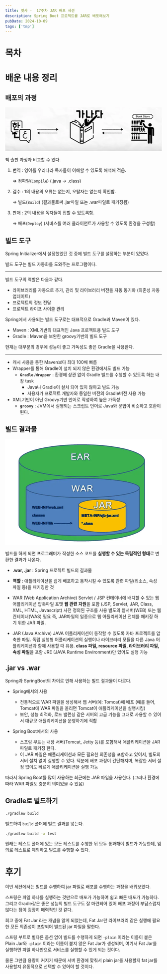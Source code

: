 ```yaml
---
title: 멋사 -  17주차 JAR 배포 세션
description: Spring Boot 프로젝트를 JAR로 배포해보기
pubDate: 2024-10-09
tags: ['tmp']
---
```


# 목차

# 배운 내용 정리

## 배포의 과정

![image.png](jar1.png)

책 출판 과정과 비교할 수 있다.

1. 번역 : 영어를 우리나라 독자들이 이해할 수 있도록 해석해 적음.
    
    ⇒ 컴파일(`Compile`) (.java → .class)
    
2. 검수 : 1의 내용의 오류는 없는지, 오탈자는 없는지 확인함.
    
    ⇒ 빌드(`Build`) (결과물로써 .jar파일 또는 .war파일로 패키징됨)
    
3. 판매 : 2의 내용을 독자들이 접할 수 있도록함.
    
    ⇒ 배포(`Deploy`) (서비스를 여러 클라이언트가 사용할 수 있도록 환경을 구성함)
    

## 빌드 도구

Spring Initializer에서 설정했었던 것 중에 빌드 도구를 설정하는 부분이 있었다.

빌드 도구는 빌드 자동화를 도와주는 프로그램이다.

---

빌드 도구의 역할은 다음과 같다.

- 라이브러리를 자동으로 추가, 관리 및 라이브러리 버전을 자동 동기화 (의존성 자동 업데이트)
- 프로젝트의 정보 전달
- 프로젝트 라이프 사이클 관리

Spring에서 사용되는 빌드 도구로는 대표적으로 Gradle과 Maven이 있다.

- Maven : XML기반의 대표적인 Java 프로젝트용 빌드 도구
- Gradle :  Maven을 보완한 groovy기반의 빌드 도구

현재는 대부분의 경우에 성능이 좋고 가독성도 좋은 Gradle을 사용한다.

---

- 캐시 사용을 통한 Maven보다 최대 100배 빠름
- Wrapper를 통해 Gradle이 설치 되지 않은 환경에서도 빌드 가능
    - **`Gradle.Wrapper`** : 환경에 상관 없이 Gradle 빌드를 수행할 수 있도록 하는 내장 task
        - Java나 Gradle이 설치 되어 있지 않아고 빌드 가능
        - 사용자가 프로젝트 개발자와 동일한 버전의 Gradle버전 사용 가능
- XML기반이 아닌 Groovy기반 언어로 작성하여 높은 가독성
    - **`groovy`** : JVM에서 실행되는 스크립트 언어로 Java와 문법이 비슷하고 호환이 된다.

## 빌드 결과물

![image.png](jar2.png)

빌드를 하게 되면 프로그래머가 작성한 소스 코드를 **실행할 수 있는 독립적인 형태**로 변환한 결과가 나온다.

- **.war, .jar** : Spring 프로젝트 빌드의 결과물
- **역할 :** 애플리케이션을 쉽게 배포하고 동작시킬 수 있도록 관련 파일(리소스, 속성 파일 등)을 패키징한 것

- WAR (Web Application Archive)
  Servlet / JSP 컨테이너에 배치할 수 있는 웹 어플리케이션 압축파일 포맷
  **웹 관련 자원**을 포함 (JSP, Servlet, JAR, Class, XML, HTML, Javascript)
  사전 정의된 구조를 사용
  별도의 웹서버(WEB) 또는 웹 컨테이너(WAS) 필요
  즉, JAR파일의 일종으로 웹 어플리케이션 전체를 패키징 하기 위한 JAR 파일.

- JAR (Java Archive)
  JAVA 어플리케이션이 동작할 수 있도록 자바 프로젝트를 압축한 파일.
  독립 실행형 어플리케이션의 실행이나 라이브러리 모듈을 다른 Java 어플리케이션과 함께 사용할 때 유용.
  **class 파일, resource 파일, 라이브러리 파일, 속성 파일**을 포함
  JRE (JAVA Runtime Environment)만 있어도 실행 가능

## .jar vs .war

Spring과 SpringBoot의 차이로 인해 사용하는 빌드 결과물이 다르다.

- Spring에서의 사용
    - 전통적으로 WAR 파일을 생성해서 웹 서버(예: Tomcat)에 배포 (예를 들어, Tomcat에 WAR 파일을 올리면 Tomcat이 애플리케이션을 실행시킴)
    - 보안, 성능 최적화, 로드 밸런싱 같은 서버의 고급 기능을 그대로 사용할 수 있어서 대규모 애플리케이션을 운영하기에 적합
    
- Spring Boot에서의 사용
    - 스프링 부트는 내장 서버(Tomcat, Jetty 등)를 포함해서 애플리케이션을 JAR 파일로 패키징 한다.
    - 이 JAR 파일은 애플리케이션과 모든 필요한 의존성을 포함하고 있어서, 별도의 서버 설치 없이 실행할 수 있다.  덕분에 배포 과정이 간단해지며, 복잡한 서버 설정 없이도 빠르게 애플리케이션을 실행 가능

따라서 Spring Boot를 많이 사용하는 최근에는 JAR 파일을 사용한다. (그러나 환경에 따라 WAR 파일도 충분히 의미있을 수 있음)

## Gradle로 빌드하기

```bash
./gradlew build
```

빌드하여 `build` 폴더에 빌드 결과를 넣는다. 

```bash
./gradlew build -x test
```

원래는 테스트 폴더에 있는 모든 테스트를 수행한 뒤 모두 통과해야 빌드가 가능한데, 임의로 테스트로 제외하고 빌드를 수행할 수 있다.

# 후기

이번 세션에서는 빌드를 수행하여 jar 파일로 배포를 수행하는 과정을 배워보았다.

스프링은 파일 하나를 실행하는 것만으로 배포가 가능하여 쉽고 빠른 배포가 가능하다. 그리고 Gradle같은 좋은 성능의 빌드 도구도 잘 마련되어 있어 배포 과정이 부담스럽지 않다는 점이 굉장히 매력적인 것 같다.

회고 중에 Fat Jar 라는 개념을 알게 되었는데, Fat Jar란 라이브러리 같은 실행에 필요한 모든 의존성이 포함되어 빌드된 jar 파일을 말한다.

스프링 부트로 별다른 옵션 없이 빌드를 수행하게 되면 `-plain` 이라는 이름이 붙은 Plain Jar와 `-plain` 이라는 이름이 붙지 않은 Fat Jar가 생성되며, 여기서 Fat Jar를 실행하면 파일 하나만으로 서비스를 실행할 수 있게 되는 것이다.

물론 그만큼 용량이 커지기 때문에 서버 환경에 맞춰서 plain jar를 사용할지 fat jar를 사용할지 유동적으로 선택할 수 있어야 할 것이다.